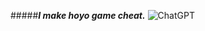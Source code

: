 #####***I make hoyo game cheat.***
![ChatGPT](https://img.shields.io/badge/chatGPT-74aa9c?style=for-the-badge&logo=openai&logoColor=white)
